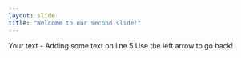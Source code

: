 ```yaml
---
layout: slide
title: "Welcome to our second slide!"
---
```

Your text - Adding some text on line 5
Use the left arrow to go back!
